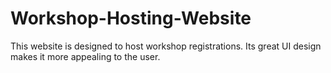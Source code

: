 # Workshop-Hosting-Website
This website is designed to host workshop registrations. Its great UI design makes it more appealing to the user.
